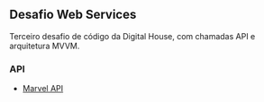 ## Desafio Web Services
Terceiro desafio de código da Digital House, com chamadas API e arquitetura MVVM.

### API
- [Marvel API](https://developer.marvel.com/docs)
